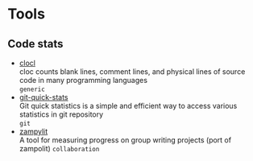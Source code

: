 # Tools

## Code stats
- [clocl](https://github.com/AlDanial/cloc)  
  cloc counts blank lines, comment lines, and physical lines of source code in many programming languages  
  `generic`
- [git-quick-stats](https://github.com/arzzen/git-quick-stats)  
  Git quick statistics is a simple and efficient way to access various statistics in git repository  
  `git`
- [zampylit](https://github.com/kevinr/zampylit)  
  A tool for measuring progress on group writing projects (port of zampolit)
  `collaboration`
